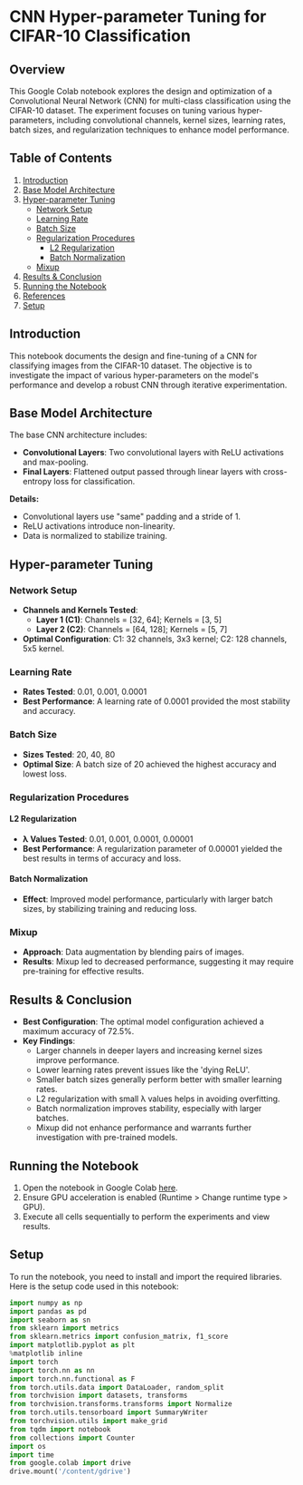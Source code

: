 # CNN Hyper-parameter Tuning for CIFAR-10 Classification

## Overview

This Google Colab notebook explores the design and optimization of a Convolutional Neural Network (CNN) for multi-class classification using the CIFAR-10 dataset. The experiment focuses on tuning various hyper-parameters, including convolutional channels, kernel sizes, learning rates, batch sizes, and regularization techniques to enhance model performance.

## Table of Contents

1. [Introduction](#introduction)
2. [Base Model Architecture](#base-model-architecture)
3. [Hyper-parameter Tuning](#hyper-parameter-tuning)
   - [Network Setup](#network-setup)
   - [Learning Rate](#learning-rate)
   - [Batch Size](#batch-size)
   - [Regularization Procedures](#regularization-procedures)
      - [L2 Regularization](#l2-regularization)
      - [Batch Normalization](#batch-normalization)
   - [Mixup](#mixup)
4. [Results & Conclusion](#results--conclusion)
5. [Running the Notebook](#running-the-notebook)
6. [References](#references)
7. [Setup](#setup)

## Introduction

This notebook documents the design and fine-tuning of a CNN for classifying images from the CIFAR-10 dataset. The objective is to investigate the impact of various hyper-parameters on the model's performance and develop a robust CNN through iterative experimentation.

## Base Model Architecture

The base CNN architecture includes:
- **Convolutional Layers**: Two convolutional layers with ReLU activations and max-pooling.
- **Final Layers**: Flattened output passed through linear layers with cross-entropy loss for classification.

**Details:**
- Convolutional layers use "same" padding and a stride of 1.
- ReLU activations introduce non-linearity.
- Data is normalized to stabilize training.

## Hyper-parameter Tuning

### Network Setup
- **Channels and Kernels Tested**:
  - **Layer 1 (C1)**: Channels = [32, 64]; Kernels = [3, 5]
  - **Layer 2 (C2)**: Channels = [64, 128]; Kernels = [5, 7]
- **Optimal Configuration**: C1: 32 channels, 3x3 kernel; C2: 128 channels, 5x5 kernel.

### Learning Rate
- **Rates Tested**: 0.01, 0.001, 0.0001
- **Best Performance**: A learning rate of 0.0001 provided the most stability and accuracy.

### Batch Size
- **Sizes Tested**: 20, 40, 80
- **Optimal Size**: A batch size of 20 achieved the highest accuracy and lowest loss.

### Regularization Procedures

#### L2 Regularization
- **λ Values Tested**: 0.01, 0.001, 0.0001, 0.00001
- **Best Performance**: A regularization parameter of 0.00001 yielded the best results in terms of accuracy and loss.

#### Batch Normalization
- **Effect**: Improved model performance, particularly with larger batch sizes, by stabilizing training and reducing loss.

### Mixup
- **Approach**: Data augmentation by blending pairs of images.
- **Results**: Mixup led to decreased performance, suggesting it may require pre-training for effective results.

## Results & Conclusion

- **Best Configuration**: The optimal model configuration achieved a maximum accuracy of 72.5%.
- **Key Findings**:
  - Larger channels in deeper layers and increasing kernel sizes improve performance.
  - Lower learning rates prevent issues like the 'dying ReLU'.
  - Smaller batch sizes generally perform better with smaller learning rates.
  - L2 regularization with small λ values helps in avoiding overfitting.
  - Batch normalization improves stability, especially with larger batches.
  - Mixup did not enhance performance and warrants further investigation with pre-trained models.

## Running the Notebook

1. Open the notebook in Google Colab [here](https://github.com/SaoirseLilyy/NeuralNetworks/blob/main/NeuralNets.ipynb).
2. Ensure GPU acceleration is enabled (Runtime > Change runtime type > GPU).
3. Execute all cells sequentially to perform the experiments and view results.

## Setup

To run the notebook, you need to install and import the required libraries. Here is the setup code used in this notebook:

```python
import numpy as np
import pandas as pd
import seaborn as sn
from sklearn import metrics
from sklearn.metrics import confusion_matrix, f1_score
import matplotlib.pyplot as plt
%matplotlib inline
import torch
import torch.nn as nn
import torch.nn.functional as F
from torch.utils.data import DataLoader, random_split
from torchvision import datasets, transforms
from torchvision.transforms.transforms import Normalize
from torch.utils.tensorboard import SummaryWriter
from torchvision.utils import make_grid
from tqdm import notebook
from collections import Counter
import os
import time
from google.colab import drive
drive.mount('/content/gdrive')




